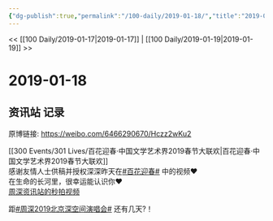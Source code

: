 ```yaml
---
{"dg-publish":true,"permalink":"/100-daily/2019-01-18/","title":"2019-01-18"}
---
```



<< [[100 Daily/2019-01-17\|2019-01-17]] | [[100 Daily/2019-01-19\|2019-01-19]] >>

# 2019-01-18

## 资讯站 记录

原博链接: https://weibo.com/6466290670/Hczz2wKu2

[[300 Events/301 Lives/百花迎春·中国文学艺术界2019春节大联欢\|百花迎春·中国文学艺术界2019春节大联欢]]  
感谢友情人士供稿并授权深深昨天在[#百花迎春#](https://s.weibo.com/weibo?q=%23%E7%99%BE%E8%8A%B1%E8%BF%8E%E6%98%A5%23) 中的视频❤️  
在生命的长河里，很幸运能认识你❤️  
[](https://m.weibo.cn/1736988591/4329910136971528) [周深资讯站的秒拍视频](https://video.weibo.com/show?fid=1034:4329966469356951)

距[#周深2019北京深空间演唱会#](https://s.weibo.com/weibo?q=%23%E5%91%A8%E6%B7%B12019%E5%8C%97%E4%BA%AC%E6%B7%B1%E7%A9%BA%E9%97%B4%E6%BC%94%E5%94%B1%E4%BC%9A%23) 还有几天?！
